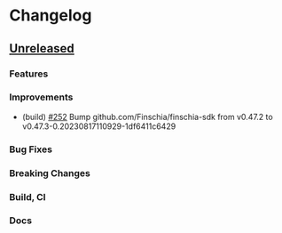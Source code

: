 <!--
Guiding Principles:

Changelogs are for humans, not machines.
There should be an entry for every single version.
The same types of changes should be grouped.
Versions and sections should be linkable.
The latest version comes first.
The release date of each version is displayed.
Mention whether you follow Semantic Versioning.

Usage:

Change log entries are to be added to the Unreleased section under the
appropriate stanza (see below). Each entry should ideally include a tag and
the Github issue reference in the following format:

* (<tag>) \#<issue-number> message

The issue numbers will later be link-ified during the release process so you do
not have to worry about including a link manually, but you can if you wish.

Types of changes (Stanzas):

"Features" for new features.
"Improvements" for changes in existing functionality.
"Deprecated" for soon-to-be removed features.
"Bug Fixes" for any bug fixes.
"Client Breaking" for breaking CLI commands and REST routes.
"State Machine Breaking" for breaking the AppState

Ref: https://keepachangelog.com/en/1.0.0/
-->

# Changelog

## [Unreleased]

### Features

### Improvements
* (build) [\#252](https://github.com/Finschia/finschia/pull/252) Bump github.com/Finschia/finschia-sdk from v0.47.2 to v0.47.3-0.20230817110929-1df6411c6429

### Bug Fixes

### Breaking Changes

### Build, CI

### Docs

<!-- Release links -->
[Unreleased]: https://github.com/Finschia/finschia/compare/v1.1.0...HEAD
